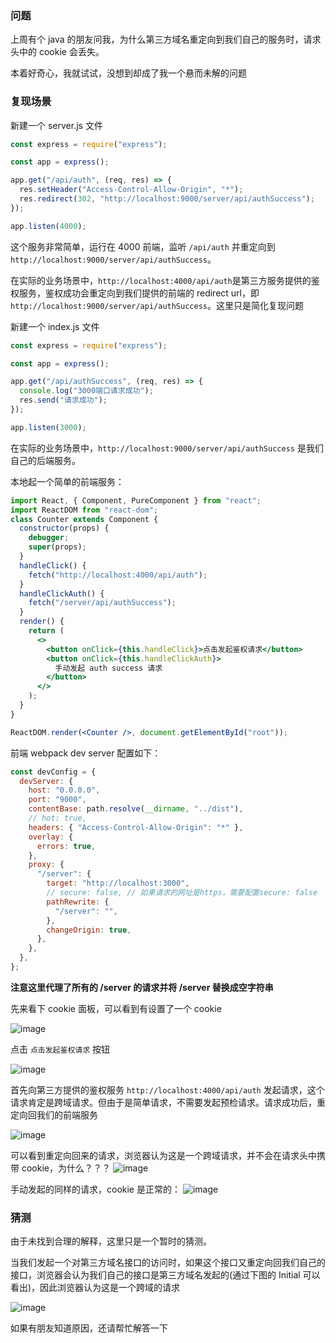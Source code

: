 ### 问题

上周有个 java 的朋友问我，为什么第三方域名重定向到我们自己的服务时，请求头中的 cookie 会丢失。

本着好奇心，我就试试，没想到却成了我一个悬而未解的问题

### 复现场景

新建一个 server.js 文件

```js
const express = require("express");

const app = express();

app.get("/api/auth", (req, res) => {
  res.setHeader("Access-Control-Allow-Origin", "*");
  res.redirect(302, "http://localhost:9000/server/api/authSuccess");
});

app.listen(4000);
```

这个服务非常简单，运行在 4000 前端，监听 `/api/auth` 并重定向到 `http://localhost:9000/server/api/authSuccess`。

在实际的业务场景中，`http://localhost:4000/api/auth`是第三方服务提供的鉴权服务，鉴权成功会重定向到我们提供的前端的 redirect url，即 `http://localhost:9000/server/api/authSuccess`。这里只是简化复现问题

新建一个 index.js 文件

```js
const express = require("express");

const app = express();

app.get("/api/authSuccess", (req, res) => {
  console.log("3000端口请求成功");
  res.send("请求成功");
});

app.listen(3000);
```

在实际的业务场景中，`http://localhost:9000/server/api/authSuccess` 是我们自己的后端服务。

本地起一个简单的前端服务：

```jsx
import React, { Component, PureComponent } from "react";
import ReactDOM from "react-dom";
class Counter extends Component {
  constructor(props) {
    debugger;
    super(props);
  }
  handleClick() {
    fetch("http://localhost:4000/api/auth");
  }
  handleClickAuth() {
    fetch("/server/api/authSuccess");
  }
  render() {
    return (
      <>
        <button onClick={this.handleClick}>点击发起鉴权请求</button>
        <button onClick={this.handleClickAuth}>
          手动发起 auth success 请求
        </button>
      </>
    );
  }
}

ReactDOM.render(<Counter />, document.getElementById("root"));
```

前端 webpack dev server 配置如下：

```js
const devConfig = {
  devServer: {
    host: "0.0.0.0",
    port: "9000",
    contentBase: path.resolve(__dirname, "../dist"),
    // hot: true,
    headers: { "Access-Control-Allow-Origin": "*" },
    overlay: {
      errors: true,
    },
    proxy: {
      "/server": {
        target: "http://localhost:3000",
        // secure: false, // 如果请求的网址是https，需要配置secure: false
        pathRewrite: {
          "/server": "",
        },
        changeOrigin: true,
      },
    },
  },
};
```

**注意这里代理了所有的 /server 的请求并将 /server 替换成空字符串**

先来看下 cookie 面板，可以看到有设置了一个 cookie

![image](https://github.com/lizuncong/Front-End-Development-Notes/blob/master/resource/302-01.jpg)

点击 `点击发起鉴权请求` 按钮

![image](https://github.com/lizuncong/Front-End-Development-Notes/blob/master/resource/302-02.jpg)

首先向第三方提供的鉴权服务 `http://localhost:4000/api/auth` 发起请求，这个请求肯定是跨域请求。但由于是简单请求，不需要发起预检请求。请求成功后，重定向回我们的前端服务

![image](https://github.com/lizuncong/Front-End-Development-Notes/blob/master/resource/302-03.jpg)

可以看到重定向回来的请求，浏览器认为这是一个跨域请求，并不会在请求头中携带 cookie，为什么？？？
![image](https://github.com/lizuncong/Front-End-Development-Notes/blob/master/resource/302-04.jpg)

手动发起的同样的请求，cookie 是正常的：
![image](https://github.com/lizuncong/Front-End-Development-Notes/blob/master/resource/302-05.jpg)

### 猜测

由于未找到合理的解释，这里只是一个暂时的猜测。

当我们发起一个对第三方域名接口的访问时，如果这个接口又重定向回我们自己的接口，浏览器会认为我们自己的接口是第三方域名发起的(通过下图的 Initial 可以看出)，因此浏览器认为这是一个跨域的请求

![image](https://github.com/lizuncong/Front-End-Development-Notes/blob/master/resource/302-02.jpg)

如果有朋友知道原因，还请帮忙解答一下
